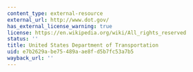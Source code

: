 ```yaml
---
content_type: external-resource
external_url: http://www.dot.gov/
has_external_license_warning: true
license: https://en.wikipedia.org/wiki/All_rights_reserved
status: ''
title: United States Department of Transportation
uid: e7b2629a-be75-489a-ae8f-d5b7fc53a7b5
wayback_url: ''
---
```

